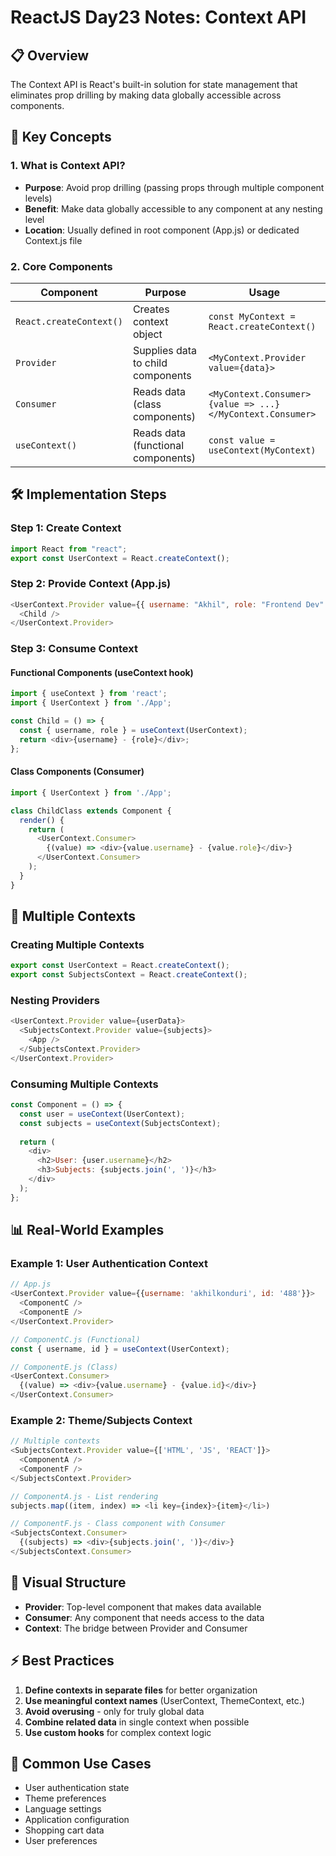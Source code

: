 # ReactJS Day23 Notes: Context API

## 📋 Overview
The Context API is React's built-in solution for state management that eliminates prop drilling by making data globally accessible across components.

## 🎯 Key Concepts

### 1. **What is Context API?**
- **Purpose**: Avoid prop drilling (passing props through multiple component levels)
- **Benefit**: Make data globally accessible to any component at any nesting level
- **Location**: Usually defined in root component (App.js) or dedicated Context.js file

### 2. **Core Components**

| Component | Purpose | Usage |
|-----------|---------|--------|
| `React.createContext()` | Creates context object | `const MyContext = React.createContext()` |
| `Provider` | Supplies data to child components | `<MyContext.Provider value={data}>` |
| `Consumer` | Reads data (class components) | `<MyContext.Consumer>{value => ...}</MyContext.Consumer>` |
| `useContext()` | Reads data (functional components) | `const value = useContext(MyContext)` |

## 🛠️ Implementation Steps

### Step 1: Create Context
```javascript
import React from "react";
export const UserContext = React.createContext();
```

### Step 2: Provide Context (App.js)
```javascript
<UserContext.Provider value={{ username: "Akhil", role: "Frontend Dev" }}>
  <Child />
</UserContext.Provider>
```

### Step 3: Consume Context

#### Functional Components (useContext hook)
```javascript
import { useContext } from 'react';
import { UserContext } from './App';

const Child = () => {
  const { username, role } = useContext(UserContext);
  return <div>{username} - {role}</div>;
};
```

#### Class Components (Consumer)
```javascript
import { UserContext } from './App';

class ChildClass extends Component {
  render() {
    return (
      <UserContext.Consumer>
        {(value) => <div>{value.username} - {value.role}</div>}
      </UserContext.Consumer>
    );
  }
}
```

## 🔄 Multiple Contexts

### Creating Multiple Contexts
```javascript
export const UserContext = React.createContext();
export const SubjectsContext = React.createContext();
```

### Nesting Providers
```javascript
<UserContext.Provider value={userData}>
  <SubjectsContext.Provider value={subjects}>
    <App />
  </SubjectsContext.Provider>
</UserContext.Provider>
```

### Consuming Multiple Contexts
```javascript
const Component = () => {
  const user = useContext(UserContext);
  const subjects = useContext(SubjectsContext);
  
  return (
    <div>
      <h2>User: {user.username}</h2>
      <h3>Subjects: {subjects.join(', ')}</h3>
    </div>
  );
};
```

## 📊 Real-World Examples

### Example 1: User Authentication Context
```javascript
// App.js
<UserContext.Provider value={{username: 'akhilkonduri', id: '488'}}>
  <ComponentC />
  <ComponentE />
</UserContext.Provider>

// ComponentC.js (Functional)
const { username, id } = useContext(UserContext);

// ComponentE.js (Class)
<UserContext.Consumer>
  {(value) => <div>{value.username} - {value.id}</div>}
</UserContext.Consumer>
```

### Example 2: Theme/Subjects Context
```javascript
// Multiple contexts
<SubjectsContext.Provider value={['HTML', 'JS', 'REACT']}>
  <ComponentA />
  <ComponentF />
</SubjectsContext.Provider>

// ComponentA.js - List rendering
subjects.map((item, index) => <li key={index}>{item}</li>)

// ComponentF.js - Class component with Consumer
<SubjectsContext.Consumer>
  {(subjects) => <div>{subjects.join(', ')}</div>}
</SubjectsContext.Consumer>
```

## 🎨 Visual Structure
- **Provider**: Top-level component that makes data available
- **Consumer**: Any component that needs access to the data
- **Context**: The bridge between Provider and Consumer

## ⚡ Best Practices
1. **Define contexts in separate files** for better organization
2. **Use meaningful context names** (UserContext, ThemeContext, etc.)
3. **Avoid overusing** - only for truly global data
4. **Combine related data** in single context when possible
5. **Use custom hooks** for complex context logic

## 🚀 Common Use Cases
- User authentication state
- Theme preferences
- Language settings
- Application configuration
- Shopping cart data
- User preferences
